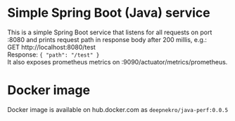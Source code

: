 # Simple Spring Boot (Java) service
This is a simple Spring Boot service that listens for all requests on port :8080 and prints request path in response body after 200 millis, e.g.:
<br />GET http://localhost:8080/test
<br />Response: `{ "path": "/test" }`
<br />It also exposes prometheus metrics on :9090/actuator/metrics/prometheus.
# Docker image
Docker image is available on hub.docker.com as `deepnekro/java-perf:0.0.5`